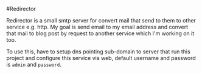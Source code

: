 #Redirector

Redirector is a small smtp server for convert mail that send to them to other service e.g. http. My goal is send email to my email address and convert that mail to blog post by request to another service which I'm working on it too.

To use this, have to setup dns pointing sub-domain to server that run this project and configure this service via web, default username and password is `admin` and `password`.